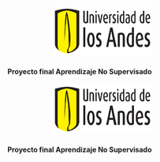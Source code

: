 <div align="right">
  <img src="pics/logo-uniandes.png" alt="Logo de Uniandes" width="200" height="100"> 
  <h4>Proyecto final Aprendizaje No Supervisado</h4>
</div>


<p align="right"> 
  <img src="pics/logo-uniandes.png" alt="Logo de Uniandes" width="200px" height="100px">
</p>
<h4 align="right"> Proyecto final Aprendizaje No Supervisado </h4>
